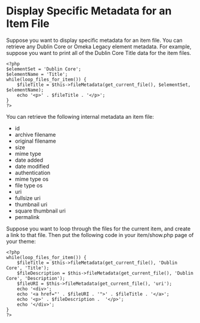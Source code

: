 Display Specific Metadata for an Item File
==========================================

Suppose you want to display specific metadata for an item file. You can retrieve any Dublin Core or Omeka Legacy element metadata. For example,
suppose you want to print all of the Dublin Core Title data for the item files.


``` {.de1}
<?php
$elementSet = 'Dublin Core';
$elementName = 'Title'; 
while(loop_files_for_item()) {
    $fileTitle = $this->fileMetadata(get_current_file(), $elementSet, $elementName);
    echo '<p>' . $fileTitle . '</p>';
}
?>
```


You can retrieve the following internal metadata an item file:

-   id
-   archive filename
-   original filename
-   size
-   mime type
-   date added
-   date modified
-   authentication
-   mime type os
-   file type os
-   uri
-   fullsize uri
-   thumbnail uri
-   square thumbnail uri
-   permalink

Suppose you want to loop through the files for the current item, and
create a link to that file. Then put the following code in your item/show.php page of your theme:



``` {.de1}
<?php 
while(loop_files_for_item()) {
    $fileTitle = $this->fileMetadata(get_current_file(), 'Dublin Core', 'Title');
    $fileDescription = $this->fileMetadata(get_current_file(), 'Dublin Core', 'Description');
    $fileURI = $this->fileMetadata(get_current_file(), 'uri');
    echo '<div>';
    echo '<a href="' . $fileURI . '">' . $fileTitle . '</a>';
    echo '<p>' . $fileDescription .  '</p>';
    echo '</div>';
}
?>
```

